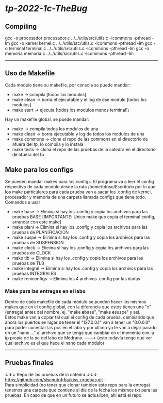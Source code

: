 # ***tp-2022-1c-TheBug***

## **Compiling**

gcc -o procesador procesador.c ../../utils/src/utils.c -lcommons -pthread -lm
gcc -o kernel kernel.c ../../utils/src/utils.c -lcommons -pthread -lm
gcc -o terminal terminal.c ../../utils/src/utils.c -lcommons -pthread -lm
gcc -o memoria memoria.c ../../utils/src/utils.c -lcommons -pthread -lm

---

## **Uso de Makefile**
Cada modulo tiene su makefile, por consola se puede mandar:
- make -> compila [todos los modulos]
- make clean -> borra el ejecutable y el log de ese modulo [todos los modulos]
- make start -> ejecuta [todos los modulos menos terminal]\

Hay un makefile global, se puede mandar:
- make -> compila todos los modulos de una
- make clean -> borra ejecutable y log de todos los modulos de una
- make commons -> clona el repo de las commons en el directorio de afuera del tp, lo compila y lo instala
- make tests -> clona el repo de las pruebas de la catedra en el directorio de afuera del tp

## **Make para los configs**

Se pueden mandar makes para los configs. El programa va a leer el config respectivo de cada modulo desde la ruta /home/utnso/Escritorio por lo que los make particulares para cada prueba van a sacar los .config de kernel, procesador y memoria de una carpeta llamada configs que tiene todo. Comandos a usar
- make base -> Elimina si hay los .config y copia los archivos para las pruebas BASE [IMPORTANTE: Unico make que copia el terminal.config, arrancar con este make]
- make plani -> Elimina si hay los .config y copia los archivos para las pruebas de PLANIFICACION
- make suspe -> Elimina si hay los .config y copia los archivos para las pruebas de SUSPENSION
- make clock -> Elimina si hay los .config y copia los archivos para las pruebas de CLOCK
- make tlb -> Elimina si hay los .config y copia los archivos para las pruebas de TLB
- make integral -> Elimina si hay los .config y copia los archivos para las pruebas INTEGRALES
- make remconfigs -> Elimina los 4 archivos .config por las dudas

### **Make para las entregas en el labo**

Dentro de cada makefile de cada módulo se pueden hacer los mismos makes que en el config global, con la diferencia que estos tienen una "e" (entrega) antes del nombre, ej. "make **e**base", "make **e**suspe" y así. \
Estos make van a copiar tal cual el config de cada prueba, cambiando que ahora los puertos en lugar de tener el "127.0.0.1" van a tener un "0.0.0.0" para poder conectar las pcs en el labo y por ultimo ya te van a dejar parado en un "nano ..." al archivo que se tenga que cambiar en el momento con la ip propia de la pc del labo de Medrano. ---> (esto todavía tengo que ver cual archivo es el que hace el nano cada módulo)

---

## **Pruebas finales**
↓↓↓ Repo de las pruebas de la cátedra ↓↓↓ \
https://github.com/sisoputnfrba/kiss-pruebas.git -\
Para simplicidad (no tener que clonar tambien este repo para la entrega) tenemos una carpeta que contiene al día de la fecha los mismos txt para las pruebas. En caso de que en un futuro se actualicen, ahí está el repo.